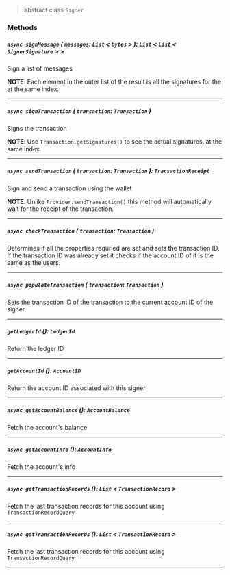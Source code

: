 > abstract class `Signer`

### Methods

##### `async signMessage` ( `messages`: `List` < `bytes` > ): `List` < `List` < `SignerSignature` > >

Sign a list of messages

**NOTE**: Each element in the outer list of the result is all the signatures for the
at the same index.

---

##### `async signTransaction` ( `transaction`: `Transaction` )

Signs the transaction

**NOTE**: Use `Transaction.getSignatures()` to see the actual signatures.
at the same index.

---

##### `async sendTransaction` ( `transaction`: `Transaction` ): `TransactionReceipt`

Sign and send a transaction using the wallet

**NOTE**: Unlike `Provider.sendTransaction()` this method will automatically wait for
the receipt of the transaction.

---

##### `async checkTransaction` ( `transaction`: `Transaction` )

Determines if all the properties requried are set and sets the transaction ID. If the transaction ID was already set it checks if the account ID of it is the same as the users.

---

##### `async populateTransaction` ( `transaction`: `Transaction` )

Sets the transaction ID of the transaction to the current account ID of the signer.

---

##### `getLedgerId` (): `LedgerId`

Return the ledger ID

---

##### `getAccountId` (): `AccountID`

Return the account ID associated with this signer

---

##### `async getAccountBalance` (): `AccountBalance`

Fetch the account's balance

---

##### `async getAccountInfo` (): `AccountInfo`

Fetch the account's info

---

##### `async getTransactionRecords` (): `List` < `TransactionRecord` >

Fetch the last transaction records for this account using `TransactionRecordQuery`

---

##### `async getTransactionRecords` (): `List` < `TransactionRecord` >

Fetch the last transaction records for this account using `TransactionRecordQuery`

---

